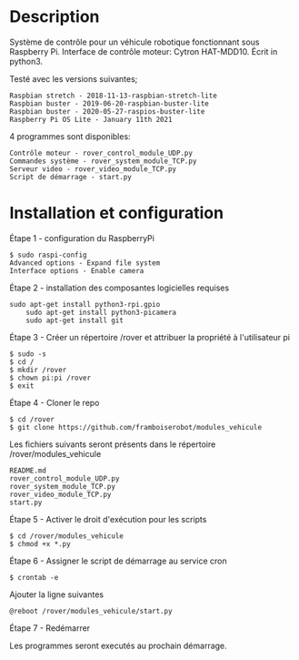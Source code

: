 # Description

Système de contrôle pour un véhicule robotique fonctionnant sous Raspberry Pi.
Interface de contrôle moteur: Cytron HAT-MDD10.
Écrit in python3.

Testé avec les versions suivantes;

	Raspbian stretch - 2018-11-13-raspbian-stretch-lite
	Raspbian buster - 2019-06-20-raspbian-buster-lite
	Raspbian buster - 2020-05-27-raspios-buster-lite
	Raspberry Pi OS Lite - January 11th 2021

4 programmes sont disponibles:

	Contrôle moteur - rover_control_module_UDP.py
	Commandes système - rover_system_module_TCP.py
	Serveur video - rover_video_module_TCP.py
	Script de démarrage - start.py

# Installation et configuration

Étape 1 - configuration du RaspberryPi

	$ sudo raspi-config
	Advanced options - Expand file system
	Interface options - Enable camera 
	
Étape 2 - installation des composantes logicielles requises

	sudo apt-get install python3-rpi.gpio 
    	sudo apt-get install python3-picamera
    	sudo apt-get install git

Étape 3 - Créer un répertoire /rover et attribuer la propriété à l'utilisateur pi

	$ sudo -s
	$ cd /
	$ mkdir /rover
	$ chown pi:pi /rover
	$ exit

Étape 4 - Cloner le repo 

	$ cd /rover
	$ git clone https://github.com/framboiserobot/modules_vehicule

Les fichiers suivants seront présents dans le répertoire /rover/modules_vehicule

	README.md
	rover_control_module_UDP.py
	rover_system_module_TCP.py
	rover_video_module_TCP.py
	start.py

Étape 5 - Activer le droit d'exécution pour les scripts

	$ cd /rover/modules_vehicule
	$ chmod +x *.py

Étape 6 - Assigner le script de démarrage au service cron
	
	$ crontab -e

Ajouter la ligne suivantes

	@reboot /rover/modules_vehicule/start.py

Étape 7 - Redémarrer

Les programmes seront executés au prochain démarrage.
